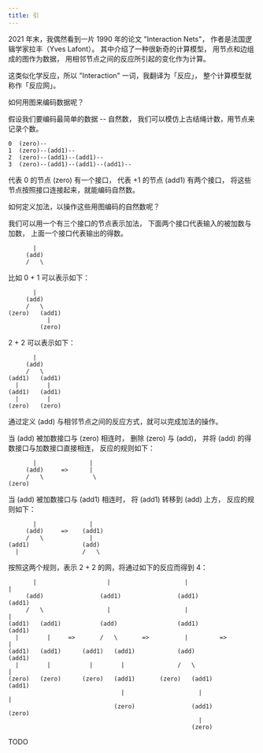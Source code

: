 ```yaml
---
title: 引
---
```


2021 年末，我偶然看到一片 1990 年的论文 "Interaction Nets"，
作者是法国逻辑学家拉丰（Yves Lafont）。
其中介绍了一种很新奇的计算模型，
用节点和边组成的图作为数据，
用相邻节点之间的反应所引起的变化作为计算。

这类似化学反应，所以 "Interaction" 一词，我翻译为「反应」，
整个计算模型就称作「反应网」。

如何用图来编码数据呢？

假设我们要编码最简单的数据 -- 自然数，
我们可以模仿上古结绳计数，用节点来记录个数。

```
0  (zero)--
1  (zero)--(add1)--
2  (zero)--(add1)--(add1)--
3  (zero)--(add1)--(add1)--(add1)--
```

代表 0 的节点 (zero) 有一个接口，
代表 +1 的节点 (add1) 有两个接口，
将这些节点按照接口连接起来，就能编码自然数。

如何定义加法，以操作这些用图编码的自然数呢？

我们可以用一个有三个接口的节点表示加法，
下面两个接口代表输入的被加数与加数，
上面一个接口代表输出的得数。

```
       |
     (add)
     /   \
```

比如 0 + 1 可以表示如下：

```
       |
     (add)
     /   \
(zero)   (add1)
           |
         (zero)
```

2 + 2 可以表示如下：

```
       |
     (add)
     /   \
(add1)   (add1)
  |        |
(add1)   (add1)
  |        |
(zero)   (zero)
```

通过定义 (add) 与相邻节点之间的反应方式，就可以完成加法的操作。

当 (add) 被加数接口与 (zero) 相连时，
删除 (zero) 与 (add)，
并将 (add) 的得数接口与加数接口直接相连，
反应的规则如下：

```
       |               |
     (add)     =>      |
     /   \              \
(zero)
```

当 (add) 被加数接口与 (add1) 相连时，
将 (add1) 转移到 (add) 上方，
反应的规则如下：

```
       |               |
     (add)     =>    (add1)
     /   \             |
(add1)               (add)
  |                  /   \
```

按照这两个规则，表示 2 + 2 的网，将通过如下的反应而得到 4：

```
       |                    |                     |                    |
     (add)                (add1)                (add1)               (add1)
     /   \                  |                     |                    |
(add1)   (add1)           (add)                 (add1)               (add1)
  |        |     =>       /   \       =>          |         =>         |
(add1)   (add1)      (add1)   (add1)            (add)                (add1)
  |        |           |        |               /   \                  |
(zero)   (zero)      (zero)   (add1)       (zero)   (add1)           (add1)
                                |                     |                |
                              (zero)                (add1)           (zero)
                                                      |
                                                    (zero)
```

TODO

